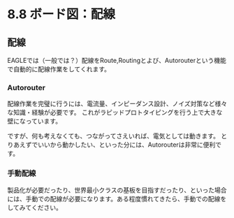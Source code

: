 # 8.8 ボード図：配線

## 配線
EAGLEでは（一般では？）配線をRoute,Routingとよび、Autorouterという機能で自動的に配線作業をしてくれます。

### Autorouter
配線作業を完璧に行うには、電流量、インピーダンス設計、ノイズ対策など様々な知識・経験が必要です。
これがラピッドプロトタイピングを行う上で大きな壁になっています。

ですが、何も考えなくても、つながってさえいれば、電気としては動きます。
とりあえずでいいから動かしたい、といった分には、Autorouterは非常に便利です。

### 手動配線
製品化が必要だったり、世界最小クラスの基板を目指すだったり、といった場合には、手動での配線が必要になります。ある程度慣れてきたら、手動での配線をしてみてください。
